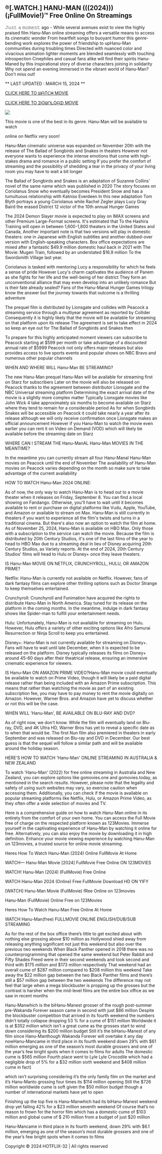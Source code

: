 ## ®[.WATCH.] HANU-MAN (((2024))) (¡FullMovie!)™ Free Online On Streamings

𝙹𝚞𝚜𝚝 𝚊 𝚖𝚘𝚖𝚎𝚗𝚝 ago - While several avenues exist to view the highly praised film Hanu-Man online streaming offers a versatile means to access its cinematic wonder From heartfelt songs to buoyant humor this genre-bending work explores the power of friendship to upHanu-Man communities during troubling times Directed with nuanced color and vivacious animation lighter moments are blended seamlessly with touching introspection Cinephiles and casual fans alike will find their spirits Hanu-Maned by this inspirational story of diverse characters joining in solidarity Why not spend an evening immersed in the vibrant world of Hanu-Man? Don't miss out!

** LAST UPDATED : MARCH 15, 2024 **

[CLICK HERE TO ᗯᗩTᑕᕼ MOVIE](https://movies.topstream10.com/movie/869760/hanu-man.html)

[CLICK HERE TO ᗪOᗯᑎᒪOᗩᗪ MOVIE](https://movies.topstream10.com/movie/869760/hanu-man.html)

<a href="https://movies.topstream10.com/movie/869760/hanu-man.html" rel="nofollow" ><img src="https://camo.githubusercontent.com/abb2148613ed2c31b6fd5c164e6a142c9074d86e9468c674b26300adbf87c7f7/68747470733a2f2f7374617469632e7769787374617469632e636f6d2f6d656469612f3835356132355f30343362356162656234616534643335616330303331393865376665353665647e6d76322e676966" style="max-width: 100%;"></a>

This movie is one of the best in its genre. Hanu-Man will be available to watch

online on Netflix very soon!

Hanu-Man cinematic universe was expanded on November 20th with the release of The Ballad of Songbirds and Snakes in theaters However not everyone wants to experience the intense emotions that come with high-stakes drama and romance in a public setting If you prefer the comfort of streaming and the possibility of shedding a tear in the privacy of your living room you may have to wait a bit longer

The Ballad of Songbirds and Snakes is an adaptation of Suzanne Collins' novel of the same name which was published in 2020 The story focuses on Coriolanus Snow who eventually becomes President Snow and has a tumultuous relationship with Katniss Everdeen In this new adaptation Tom Blyth portrays a young Coriolanus while Rachel Zegler plays Lucy Gray Baird the erased District 12 victor of the 10th annual Hunger Games

The 2024 Demon Slayer movie is expected to play on IMAX screens and other Premium Large-Format screens. It's estimated that To the Hashira Training will open in between 1,600-1,800 theaters in the United States and Canada, Another important note is that two versions will play in domestic theaters: one in Japanese with English subtitles and another dubbed-over version with English-speaking characters. Box office expectations are mixed after a fantastic $49.9 million domestic haul back in 2021 with The Movie: Mugen Train, followed by an understated $16.9 million To the Swordsmith Village last year.

Coriolanus is tasked with mentoring Lucy a responsibility for which he feels a sense of pride However Lucy's charm captivates the audience of Panem as she fights for her life and the well-being of her district They form an unconventional alliance that may even develop into an unlikely romance But is their fate already sealed? Fans of the Hanu-Manal Hunger Games trilogy know the answer but the journey towards that outcome is a thrilling adventure

The prequel film is distributed by Lionsgate and collides with Peacock a streaming service through a multiyear agreement as reported by Collider Consequently it is highly likely that the movie will be available for streaming on that platform upon its release The agreement is set to take effect in 2024 so keep an eye out for The Ballad of Songbirds and Snakes then

To prepare for this highly anticipated moment viewers can subscribe to Peacock starting at $599 per month or take advantage of a discounted annual rate of $5999 Peacock not only offers major releases but also provides access to live sports events and popular shows on NBC Bravo and numerous other popular channels

WHEN AND WHERE WILL Hanu-Man BE STREAMING?

The new Hanu-Man prequel Hanu-Man will be available for streaming first on Starz for subscribers Later on the movie will also be released on Peacock thanks to the agreement between distributor Lionsgate and the NBC Universal streaming platform Determining the exact arrival date of the movie is a slightly more complex matter Typically Lionsgate movies like John Wick 4 take approximately six months to become available on Starz where they tend to remain for a considerable period As for when Songbirds Snakes will be accessible on Peacock it could take nearly a year after its release although we will only receive confirmation once Lionsgate makes an official announcement However if you Hanu-Man to watch the movie even earlier you can rent it on Video on Demand (VOD) which will likely be available before the streaming date on Starz

WHERE CAN I STREAM THE Hanu-ManAL Hanu-Man MOVIES IN THE MEANTIME?

In the meantime you can currently stream all four Hanu-Manal Hanu-Man movies on Peacock until the end of November The availability of Hanu-Man movies on Peacock varies depending on the month so make sure to take advantage of the current availability

HOW TO WATCH Hanu-Man 2024 ONLINE:

As of now, the only way to watch Hanu-Man is to head out to a movie theater when it releases on Friday, September 8. You can find a local showing on Fandango. Otherwise, you'll have to wait until it becomes available to rent or purchase on digital platforms like Vudu, Apple, YouTube, and Amazon or available to stream on Max. Hanu-Man is still currently in theaters if you want to experience all the film's twists and turns in a traditional cinema. But there's also now an option to watch the film at home. As of November 25, 2024, Hanu-Man is available on HBO Max. Only those with a subscription to the service can watch the movie. Because the film is distributed by 20th Century Studios, it's one of the last films of the year to head to HBO Max due to a streaming deal in lieu of Disney acquiring 20th Century Studios, as Variety reports. At the end of 2024, 20th Century Studios' films will head to Hulu or Disney+ once they leave theaters.

IS Hanu-Man MOVIE ON NETFLIX, CRUNCHYROLL, HULU, OR AMAZON PRIME?

Netflix: Hanu-Man is currently not available on Netflix. However, fans of dark fantasy films can explore other thrilling options such as Doctor Strange to keep themselves entertained.

Crunchyroll: Crunchyroll and Funimation have acquired the rights to distribute Hanu-Man in North America. Stay tuned for its release on the platform in the coming months. In the meantime, indulge in dark fantasy shows like Spider-man to fulfill your entertainment needs.

Hulu: Unfortunately, Hanu-Man is not available for streaming on Hulu. However, Hulu offers a variety of other exciting options like Afro Samurai Resurrection or Ninja Scroll to keep you entertained.

Disney+: Hanu-Man is not currently available for streaming on Disney+. Fans will have to wait until late December, when it is expected to be released on the platform. Disney typically releases its films on Disney+ around 45-60 days after their theatrical release, ensuring an immersive cinematic experience for viewers.

IS Hanu-Man ON AMAZON PRIME VIDEO?Hanu-Man movie could eventually be available to watch on Prime Video, though it will likely be a paid digital release rather than being included with an Amazon Prime subscription. This means that rather than watching the movie as part of an existing subscription fee, you may have to pay money to rent the movie digitally on Amazon. However, Warner Bros. and Amazon have yet to discuss whether or not this will be the case.

WHEN WILL 'Hanu-Man', BE AVAILABLE ON BLU-RAY AND DVD?

As of right now, we don't know. While the film will eventually land on Blu-ray, DVD, and 4K Ultra HD, Warner Bros has yet to reveal a specific date as to when that would be. The first Nun film also premiered in theaters in early September and was released on Blu-ray and DVD in December. Our best guess is that the sequel will follow a similar path and will be available around the holiday season.

HERE'S HOW TO WATCH 'Hanu-Man' ONLINE STREAMING IN AUSTRALIA & NEW ZEALAND

To watch 'Hanu-Man' (2022) for free online streaming in Australia and New Zealand, you can explore options like gomovies.one and gomovies.today, as mentioned in the search results. However, please note that the legality and safety of using such websites may vary, so exercise caution when accessing them. Additionally, you can check if the movie is available on popular streaming platforms like Netflix, Hulu, or Amazon Prime Video, as they often offer a wide selection of movies and TV.

Here is a comprehensive guide on how to watch Hanu-Man online in its entirety from the comfort of your own home. You can access the Full Movie free of charge on the respected platform known as 123Movies. Immerse yourself in the captivating experience of Hanu-Man by watching it online for free. Alternatively, you can also enjoy the movie by downloading it in high definition. Enhance your movie viewing experience by watching Hanu-Man on 123movies, a trusted source for online movie streaming.

Heres How To Watch Hanu-Man (2024) Online FullMovie At Home

WATCH— Hanu-Man Movie [2024] FullMovie Free Online ON 123MOVIES

WATCH! Hanu-Man (2024) (FullMovie) Free Online

WATCH Hanu-Man 2024 (Online) Free FullMovie Download HD ON YIFY

[WATCH] Hanu-Man Movie (FullMovie) fRee Online on 123movies

Hanu-Man (FullMovie) Online Free on 123Movies

Heres How To Watch Hanu-Man Free Online At Home

WATCH Hanu-Man(free) FULLMOVIE ONLINE ENGLISH/DUB/SUB STREAMING

As for the rest of the box office there’s little to get excited about with nothing else grossing above $10 million as Hollywood shied away from releasing anything significant not just this weekend but also over the previous two weekends When Black Panther opened in 2018 there was no counterprogramming that opened the same weekend but Peter Rabbit and Fifty Shades Freed were in their second weekends and took second and third with $175 million and $173 million respectively That weekend had an overall cume of $287 million compared to $208 million this weekend Take away the $22 million gap between the two Black Panther films and there’s still a $57 million gap between the two weekends The difference may not feel that large when a mega blockbuster is propping up the grosses but the contrast is harsher when the mid-level films are the entire box office as we saw in recent months

Hanu-Manwhich is the biHanu-Manest grosser of the rough post-summer pre-Wakanda Forever season came in second with just $86 million Despite the blockbuster competition that arrived in its fourth weekend the numbers didn’t totally collapse dropping 53 % for a cume of $151 million Worldwide it is at $352 million which isn’t a great cume as the grosses start to wind down considering its $200 million budget Still it’s the biHanu-Manest of any film since Hanu-Manthough Wakanda Forever will overtake it any day nowHanu-Mancame in third place in its fourth weekend down 29% with $61 million emerging as one of the season’s most durable grossers and one of the year’s few bright spots when it comes to films for adults The domestic cume is $565 million Fourth place went to Lyle Lyle Crocodile which had a negligible drop of 5% for a $32 million sixth weekend and $408 million cume in fact)

which isn’t surprising considering it’s the only family film on the market and it’s Hanu-Manto grossing four times its $114 million opening Still the $726 million worldwide cume is soft given the $50 million budget though a number of international markets have yet to open

Finishing up the top five is Hanu-Manwhich had its biHanu-Manest weekend drop yet falling 42% for a $23 million seventh weekend Of course that’s no reason to frown for the horror film which has a domestic cume of $103 million and global cume of $ 210 million from a budget of just $20 million

Hanu-Mancame in third place in its fourth weekend, down 29% with $6.1 million, emerging as one of the season’s most durable grossers and one of the year’s few bright spots when it comes to films

Copyright © 2024 HOTFLIX-32 | All rights reserved
